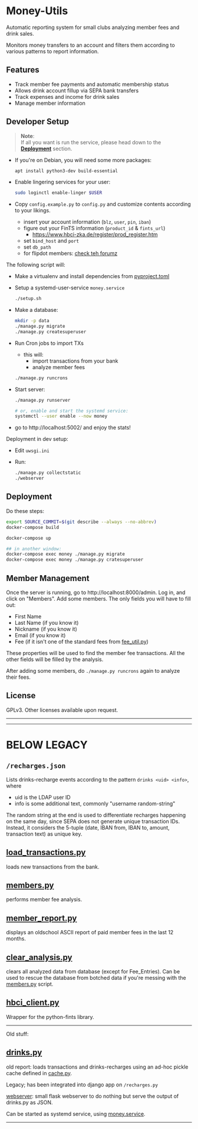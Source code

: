 # Money-Utils

Automatic reporting system for small clubs analyzing member fees and drink sales.

Monitors money transfers to an account and filters them according to various patterns to report information.

## Features

- Track member fee payments and automatic membership status
- Allows drink account fillup via SEPA bank transfers
- Track expenses and income for drink sales
- Manage member information

## Developer Setup

> **Note**:  
> If all you want is run the service, please head down to the
> **[Deployment](#deployment)** section.

- If you're on Debian, you will need some more packages:

  ```bash
  apt install python3-dev build-essential
  ```

- Enable lingering services for your user:

  ```bash
  sudo loginctl enable-linger $USER
  ```

- Copy `config.example.py` to `config.py` and customize contents according to your likings.
  - insert your account information (`blz`, `user`, `pin`, `iban`)
  - figure out your FinTS information (`product_id` & `fints_url`)
    - https://www.hbci-zka.de/register/prod_register.htm
  - set `bind_host` and `port`
  - set `db_path`
  - for flipdot members: [check teh forumz](TODO)

The following script will:

- Make a virtualenv and install dependencies from [pyproject.toml](pyproject.toml)
- Setup a systemd-user-service `money.service`

  ```bash
  ./setup.sh
  ```

- Make a database:

  ```bash
  mkdir -p data
  ./manage.py migrate
  ./manage.py createsuperuser
  ```

- Run Cron jobs to import TXs
  - this will:
    - import transactions from your bank
    - analyze member fees

  ```bash
  ./manage.py runcrons
  ```

- Start server:

  ```bash
  ./manage.py runserver

  # or, enable and start the systemd service:
  systemctl --user enable --now money
  ```

- go to http://localhost:5002/ and enjoy the stats!

Deployment in dev setup:

- Edit `uwsgi.ini`

- Run:

  ```bash
  ./manage.py collectstatic
  ./webserver
  ```

## Deployment

Do these steps:

```bash
export SOURCE_COMMIT=$(git describe --always --no-abbrev)
docker-compose build

docker-compose up

## in another window:
docker-compose exec money ./manage.py migrate
docker-compose exec money ./manage.py cratesuperuser
```

## Member Management

Once the server is running, go to http://localhost:8000/admin.
Log in, and click on "Members".
Add some members. The only fields you will have to fill out:

- First Name
- Last Name (if you know it)
- Nickname (if you know it)
- Email (if you know it)
- Fee (if it isn't one of the standard fees from [fee_util.py](schema/fee_util.py))

These properties will be used to find the member fee transactions.
All the other fields will be filled by the analysis.

After adding some members, do `./manage.py runcrons` again to analyze their fees.

## License

GPLv3. Other licenses available upon request.

---
---

# BELOW LEGACY

## `/recharges.json`
Lists drinks-recharge events according to the pattern `drinks <uid> <info>`, where
- uid is the LDAP user ID
- info is some additional text, commonly "username random-string"

The random string at the end is used to differentiate recharges happening on the same day, since SEPA does not generate unique transaction IDs.
Instead, it considers the 5-tuple (date, IBAN from, IBAN to, amount, transaction text) as unique key.

## [load_transactions.py](load_transactions.py)

loads new transactions from the bank.

## [members.py](members.py)

performs member fee analysis.

## [member_report.py](member_report.py)

displays an oldschool ASCII report of paid member fees in the last 12 months.

## [clear_analysis.py](clear_analysis.py)

clears all analyzed data from database (except for Fee_Entries).
Can be used to rescue the database from botched data if you're messing with the [members.py](members.py) script.

## [hbci_client.py](hbci_client.py)

Wrapper for the python-fints library.


---
Old stuff:

## [drinks.py](drinks.py)

old report: loads transactions and drinks-recharges using an ad-hoc pickle cache defined in [cache.py](cache.py).

Legacy; has been integrated into django app on `/recharges.py`

[webserver](webserver): small flask webserver to do nothing but serve the output of drinks.py as JSON.

Can be started as systemd service, using [money.service](money.service).

---
